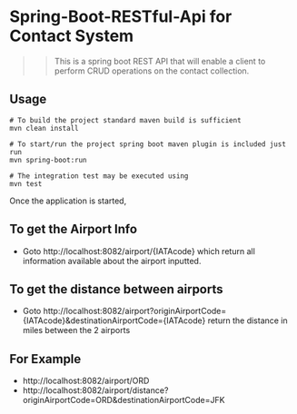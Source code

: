 # Spring-Boot-RESTful-Api for Contact System

>> This is a spring boot REST API that will enable a client to perform CRUD operations on the contact collection.

## Usage
```
# To build the project standard maven build is sufficient
mvn clean install

# To start/run the project spring boot maven plugin is included just run
mvn spring-boot:run

# The integration test may be executed using
mvn test
```
 
Once the application is started,
## To get the Airport Info 
- Goto http://localhost:8082/airport/{IATAcode} which return all information available about the airport inputted.

## To get the distance between airports
- Goto http://localhost:8082/airport?originAirportCode={IATAcode}&destinationAirportCode={IATAcode} return the distance in miles between the 2 airports



## For Example
- http://localhost:8082/airport/ORD
- http://localhost:8082/airport/distance?originAirportCode=ORD&destinationAirportCode=JFK
